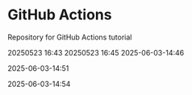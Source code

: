 # GitHub Actions
Repository for GitHub Actions tutorial

20250523 16:43
20250523 16:45
2025-06-03-14:46

2025-06-03-14:51

2025-06-03-14:54
